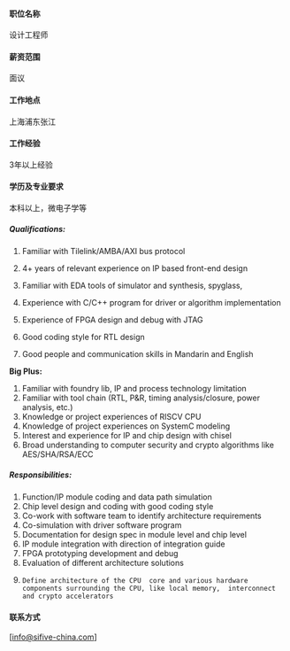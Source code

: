 #### 职位名称
设计工程师

#### 薪资范围
面议

#### 工作地点
上海浦东张江

#### 工作经验
3年以上经验

#### 学历及专业要求
本科以上，微电子学等

##### **Qualifications:** 
1.   Familiar with Tilelink/AMBA/AXI  bus protocol 

2.   4+ years of relevant experience  on IP based front-end design

3.   Familiar with EDA tools of simulator  and synthesis, spyglass, 

4.   Experience with C/C++ program  for driver or algorithm implementation

5.   Experience of FPGA design and  debug with JTAG

6.   Good coding style for RTL  design

7.   Good people and communication  skills in Mandarin and English

**Big  Plus:**

   1. Familiar with foundry lib, IP  and process technology limitation
   2. Familiar with tool chain (RTL,  P&R, timing analysis/closure, power analysis, etc.)
   3. Knowledge or project  experiences of RISCV CPU
   4. Knowledge of project  experiences on SystemC modeling
   5.  Interest and experience for IP  and chip design with chisel
   6.  Broad understanding to computer  security and crypto algorithms like AES/SHA/RSA/ECC

##### **Responsibilities:**

1.   Function/IP module coding and  data path simulation 
2.   Chip level design and coding  with good coding style
3.   Co-work with software team to  identify architecture requirements
4.   Co-simulation with driver  software program
5.   Documentation for design spec  in module level and chip level
6.   IP module integration with  direction of integration guide 
7.   FPGA prototyping development  and debug
8.   Evaluation of different  architecture solutions
9.     Define architecture of the CPU  core and various hardware components surrounding the CPU, like local memory,  interconnect and crypto accelerators

#### 联系方式
[info@sifive-china.com]